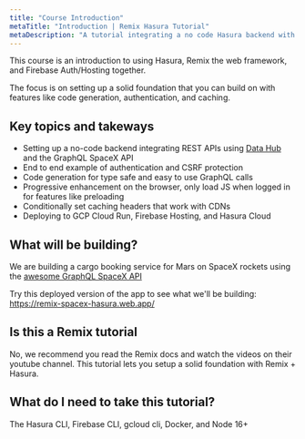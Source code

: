 ```yaml
---
title: "Course Introduction"
metaTitle: "Introduction | Remix Hasura Tutorial"
metaDescription: "A tutorial integrating a no code Hasura backend with the Remix web framework"
---
```


This course is an introduction to using Hasura, Remix the web framework, and Firebase Auth/Hosting together.

The focus is on setting up a solid foundation that you can build on with features like code generation, authentication, and caching.

## Key topics and takeways

- Setting up a no-code backend integrating REST APIs using [Data Hub](https://hasura.io/data-hub/) and the GraphQL SpaceX API
- End to end example of authentication and CSRF protection
- Code generation for type safe and easy to use GraphQL calls
- Progressive enhancement on the browser, only load JS when logged in for features like preloading
- Conditionally set caching headers that work with CDNs
- Deploying to GCP Cloud Run, Firebase Hosting, and Hasura Cloud

## What will be building?

We are building a cargo booking service for Mars on SpaceX rockets using the [awesome GraphQL SpaceX API](https://github.com/SpaceXLand/api)

Try this deployed version of the app to see what we'll be building:
https://remix-spacex-hasura.web.app/

## Is this a Remix tutorial

No, we recommend you read the Remix docs and watch the videos on their youtube channel. This tutorial lets you setup a solid foundation with Remix + Hasura.

## What do I need to take this tutorial?

The Hasura CLI, Firebase CLI, gcloud cli, Docker, and Node 16+
